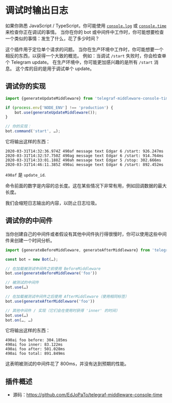 # 调试时输出日志

如果你熟悉 JavaScript / TypeScript，你可能使用 [`console.log`](https://developer.mozilla.org/en-US/docs/Web/API/Console/log) 或 [`console.time`](https://developer.mozilla.org/en-US/docs/Web/API/Console/time) 来检查你正在调试的事情。
当你在你的 bot 或中间件中工作时，你可能想要检查一个类似的事情：发生了什么，花了多少时间？

这个插件用于定位单个请求的问题。
当你在生产环境中工作时，你可能想要一个相反的东西，以获得一个大致的概览。
例如：当调试 `/start` 失败时，你会检查单个 Telegram update。
在生产环境中，你可能更加感兴趣的是所有 `/start` 消息。
这个库的目的是用于调试单个 update。

## 调试你的实现

```ts
import {generateUpdateMiddleware} from 'telegraf-middleware-console-time';

if (process.env['NODE_ENV'] !== 'production') {
    bot.use(generateUpdateMiddleware());
}

// 你的实现：
bot.command('start', …);
```

它将输出这样的东西：

```plaintext
2020-03-31T14:32:36.974Z 490af message text Edgar 6 /start: 926.247ms
2020-03-31T14:32:57.750Z 490ag message text Edgar 6 /start: 914.764ms
2020-03-31T14:33:01.188Z 490ah message text Edgar 5 /stop: 302.666ms
2020-03-31T14:46:11.385Z 490ai message text Edgar 6 /start: 892.452ms
```

`490af` 是 `update_id`.

命令前面的数字是内容的总长度。这在某些情况下非常有用，例如回调数据的最大长度。

我们会缩短日志输出的内容，以防止日志垃圾。

## 调试你的中间件

当你创建自己的中间件或者假设有其他中间件执行得很慢时，你可以使用这些中间件来创建一个时间分析。

```ts
import {generateBeforeMiddleware, generateAfterMiddleware} from 'telegraf-middleware-console-time';

const bot = new Bot(…);

// 在加载被测试中间件之前使用 BeforeMiddleware
bot.use(generateBeforeMiddleware('foo'))

// 被测试的中间件
bot.use(…)

// 在加载被测试中间件之后使用 AfterMiddleware（使用相同标签）
bot.use(generateAfterMiddleware('foo'))

// 其他中间件 / 实现（它们会在使用时获得 'inner' 的时间）
bot.use(…)
bot.on(…, …)
```

它将输出这样的东西：

```plaintext
490ai foo before: 304.185ms
490ai foo inner: 83.122ms
490ai foo after: 501.028ms
490ai foo total: 891.849ms
```

这表明被测试的中间件花了 800ms，并没有达到预期的性能。

## 插件概述

- 源码：<https://github.com/EdJoPaTo/telegraf-middleware-console-time>
